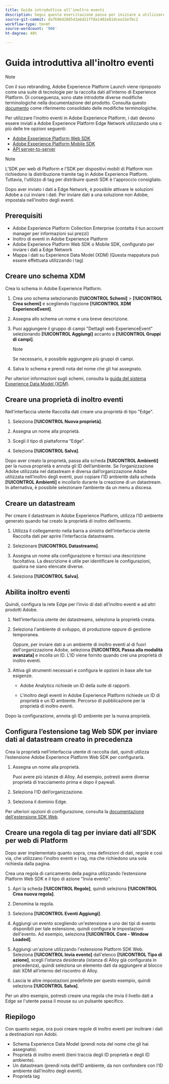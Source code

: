 ```yaml
---
title: Guida introduttiva all’inoltro eventi
description: Segui questa esercitazione passo per iniziare a utilizzare l’inoltro eventi in Adobe Experience Platform.
source-git-commit: da7696d288543abd21ff8a1402e81dcea32efbc2
workflow-type: tm+mt
source-wordcount: '906'
ht-degree: 48%

---
```


# Guida introduttiva all&#39;inoltro eventi

>[!NOTE]
>
>Con il suo rebranding, Adobe Experience Platform Launch viene riproposto come una suite di tecnologie per la raccolta dati all’interno di Experience Platform. Di conseguenza, sono state introdotte diverse modifiche terminologiche nella documentazione del prodotto. Consulta questo [documento](../../term-updates.md) come riferimento consolidato delle modifiche terminologiche.

Per utilizzare l’inoltro eventi in Adobe Experience Platform, i dati devono essere inviati a Adobe Experience Platform Edge Network utilizzando una o più delle tre opzioni seguenti:

* [Adobe Experience Platform Web SDK](../../extensions/web/sdk/overview.md)
* [Adobe Experience Platform Mobile SDK](https://sdkdocs.com)
* [API server-to-server](https://experienceleague.adobe.com/docs/audience-manager/user-guide/api-and-sdk-code/dcs/dcs-apis/dcs-s2s.html?lang=en)

>[!NOTE]
>L’SDK per web di Platform e l’SDK per dispositivi mobili di Platform non richiedono la distribuzione tramite tag in Adobe Experience Platform. Tuttavia, l&#39;utilizzo di tag per distribuire questi SDK è l&#39;approccio consigliato.

Dopo aver inviato i dati a Edge Network, è possibile attivare le soluzioni Adobe a cui inviare i dati. Per inviare dati a una soluzione non Adobe, impostala nell’inoltro degli eventi.

## Prerequisiti 

* Adobe Experience Platform Collection Enterprise (contatta il tuo account manager per informazioni sui prezzi)
* Inoltro di eventi in Adobe Experience Platform
* Adobe Experience Platform Web SDK o Mobile SDK, configurato per inviare i dati a Edge Network
* Mappa i dati su Experience Data Model (XDM) (Questa mappatura può essere effettuata utilizzando i tag)

## Creare uno schema XDM

Crea lo schema in Adobe Experience Platform.

1. Crea uno schema selezionando **[!UICONTROL Schemi]** > **[!UICONTROL Crea schemi]** e scegliendo l’opzione **[!UICONTROL XDM ExperienceEvent]**.

1. Assegna allo schema un nome e una breve descrizione.

1. Puoi aggiungere il gruppo di campi &quot;Dettagli web ExperienceEvent&quot; selezionando **[!UICONTROL Aggiungi]** accanto a **[!UICONTROL Gruppi di campi]**.

   >[!NOTE]
   >
   >Se necessario, è possibile aggiungere più gruppi di campi.

1. Salva lo schema e prendi nota del nome che gli hai assegnato.

Per ulteriori informazioni sugli schemi, consulta la [guida del sistema Experience Data Model (XDM)](https://experienceleague.adobe.com/docs/experience-platform/xdm/home.html?lang=it).

## Creare una proprietà di inoltro eventi

Nell’interfaccia utente Raccolta dati creare una proprietà di tipo &quot;Edge&quot;.

1. Seleziona **[!UICONTROL Nuova proprietà]**.

1. Assegna un nome alla proprietà.

1. Scegli il tipo di piattaforma “Edge”.

1. Seleziona **[!UICONTROL Salva]**.

Dopo aver creato la proprietà, passa alla scheda **[!UICONTROL Ambienti]** per la nuova proprietà e annota
gli ID dell’ambiente. Se l’organizzazione Adobe utilizzata nel datastream è diversa dall’organizzazione Adobe utilizzata nell’inoltro degli eventi, puoi copiare l’ID ambiente dalla scheda **[!UICONTROL Ambienti]** e incollarlo durante la creazione di un datastream. In alternativa, è possibile selezionare l’ambiente da un menu a discesa.

## Creare un datastream

Per creare il datastream in Adobe Experience Platform, utilizza l’ID ambiente generato quando hai creato la proprietà di inoltro dell’evento.

1. Utilizza il collegamento nella barra a sinistra dell’interfaccia utente Raccolta dati per aprire l’interfaccia datastreams.

1. Selezionare **[!UICONTROL Datastreams]**.

1. Assegna un nome alla configurazione e fornisci una descrizione facoltativa.
La descrizione è utile per identificare le configurazioni, qualora ne siano elencate diverse.

1. Seleziona **[!UICONTROL Salva]**.



## Abilita inoltro eventi

Quindi, configura la rete Edge per l’invio di dati all’inoltro eventi e ad altri prodotti Adobe.

1. Nell’interfaccia utente dei datastreams, seleziona la proprietà creata.

1. Seleziona l&#39;ambiente di sviluppo, di produzione oppure di gestione temporanea.

   Oppure, per inviare dati a un ambiente di inoltro eventi al di fuori dell&#39;organizzazione Adobe, seleziona **[!UICONTROL Passa alla modalità avanzata]** e incolla un ID. L&#39;ID viene fornito quando crei una proprietà di inoltro eventi.

1. Attiva gli strumenti necessari e configura le opzioni in base alle tue esigenze.

   * Adobe Analytics richiede un ID della suite di rapporti.

   * L&#39;inoltro degli eventi in Adobe Experience Platform richiede un ID di proprietà e un ID ambiente. Percorso di pubblicazione per la proprietà di inoltro eventi.

Dopo la configurazione, annota gli ID ambiente per la nuova proprietà.

## Configura l’estensione tag Web SDK per inviare dati al datastream creato in precedenza

Crea la proprietà nell’interfaccia utente di raccolta dati, quindi utilizza l’estensione Adobe Experience Platform Web SDK per configurarla.

1. Assegna un nome alla proprietà.

   Puoi avere più istanze di Alloy. Ad esempio, potresti avere diverse proprietà di tracciamento prima e dopo il paywall.

1. Seleziona l&#39;ID dell’organizzazione.

1. Seleziona il dominio Edge.

Per ulteriori opzioni di configurazione, consulta la [documentazione dell&#39;estensione SDK Web](../../extensions/web/sdk/overview.md).

## Creare una regola di tag per inviare dati all’SDK per web di Platform

Dopo aver implementato quanto sopra, crea definizioni di dati, regole e così via, che utilizzano l’inoltro eventi e i tag, ma che richiedono una sola richiesta dalla pagina.

Crea una regola di caricamento della pagina utilizzando l’estensione Platform Web SDK e il tipo di azione &quot;Invia evento&quot;:

1. Apri la scheda **[!UICONTROL Regole]**, quindi seleziona **[!UICONTROL Crea nuova regola]**.

1. Denomina la regola.

1. Seleziona **[!UICONTROL Eventi Aggiungi]**.

1. Aggiungi un evento scegliendo un&#39;estensione e uno dei tipi di evento disponibili per tale estensione, quindi configura le impostazioni dell&#39;evento. Ad esempio, seleziona **[!UICONTROL Core - Window Loaded]**.

1. Aggiungi un&#39;azione utilizzando l&#39;estensione Platform SDK Web. Seleziona **[!UICONTROL Invia evento]** dall&#39;elenco **[!UICONTROL Tipo di azione]**, scegli l’istanza desiderata (istanza di Alloy già configurata in precedenza), quindi seleziona un elemento dati da aggiungere al blocco dati XDM all’interno del riscontro di Alloy.

1. Lascia le altre impostazioni predefinite per questo esempio, quindi seleziona **[!UICONTROL Salva]**.

Per un altro esempio, potresti creare una regola che invia il livello dati a Edge se l&#39;utente passa il mouse su un pulsante specifico.

## Riepilogo

Con quanto segue, ora puoi creare regole di inoltro eventi per inoltrare i dati a destinazioni non Adobi.

* Schema Experience Data Model (prendi nota del nome che gli hai assegnato).
* Proprietà di inoltro eventi (tieni traccia degli ID proprietà e degli ID ambiente).
* Un datastream (prendi nota dell’ID ambiente, da non confondere con l’ID ambiente dall’inoltro degli eventi).
* Proprietà tag
